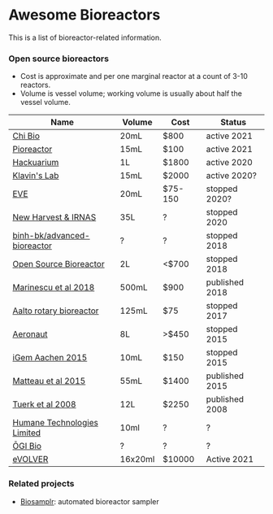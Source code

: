 # Awesome Bioreactors

This is a list of bioreactor-related information.



### Open source bioreactors

* Cost is approximate and per one marginal reactor at a count of 3-10 reactors.
* Volume is vessel volume; working volume is usually about half the vessel volume.


| Name                                                                                            | Volume   | Cost    | Status         |
| ----------------------------------------------------------------------------------------------- | -------- | ------- | -------------- |
| [Chi Bio](https://chi.bio/)                                                                     | 20mL     | $800    | active 2021    |
| [Pioreactor](https://pioreactor.com/)                                                           | 15mL     | $100    | active 2021    |
| [Hackuarium](https://hackuarium.github.io/bioreactor/)                                          | 1L       | $1800   | active 2020    |
| [Klavin's Lab](https://depts.washington.edu/soslab/turbidostat/pmwiki/pmwiki.php?n=Main.About)  | 15mL     | $2000   | active 2020?   |
| [EVE](https://github.com/vishhvaan/eve-pi)                                                      | 20mL     | $75-150 | stopped 2020?  |
| [New Harvest & IRNAS](https://github.com/symbiolab/NewHarvest-modular-bioreactor)               | 35L      | ?       | stopped 2020   |
| [binh-bk/advanced-bioreactor](https://github.com/binh-bk/advanced-bioreactor)                   | ?        | ?       | stopped 2018   |
| [Open Source Bioreactor](https://openbioeconomy.org/projects/open-source-bioreactor/)           | 2L       | <$700   | stopped 2018   |
| [Marinescu et al 2018](https://peerj.com/preprints/27150.pdf)                                   | 500mL    | $900    | published 2018 |
| [Aalto rotary bioreactor](https://wiki.aalto.fi/display/MechP/Bioreactor+0.1)                   | 125mL    | $75     | stopped 2017   |
| [Aeronaut](https://sites.google.com/site/opensourcebioreactor/)                                 | 8L       | >$450   | stopped 2015   |
| [iGem Aachen 2015](http://2015.igem.org/Team:Aachen/Lab/Bioreactor/Hardware)                    | 10mL     | $150    | stopped 2015   |
| [Matteau et al 2015](https://journals.plos.org/plosone/article?id=10.1371/journal.pone.0133384) | 55mL     | $1400   | published 2015 |
| [Tuerk et al 2008](https://pubmed.ncbi.nlm.nih.gov/18687068/)                                   | 12L      | $2250   | published 2008 |
| [Humane Technologies Limited](https://www.humanetechnologies.co.uk/)                            | 10ml     | ?       | ?              |
| [ŌGI Bio](https://www.ogibio.com/)                                                              | ?        | ?       | ?              |
| [eVOLVER](https://www.fynchbio.com/)                                                            | 16x20ml  | $10000  | Active 2021    |


### Related projects
* [Biosamplr](https://github.com/DukeLynchLab/BioSamplr): automated bioreactor sampler




